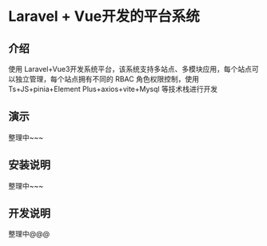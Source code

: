 # Laravel + Vue开发的平台系统

## 介绍

使用 Laravel+Vue3开发系统平台，该系统支持多站点、多模块应用，每个站点可以独立管理，每个站点拥有不同的 RBAC 角色权限控制，使用 Ts+JS+pinia+Element Plus+axios+vite+Mysql 等技术栈进行开发

## 演示

整理中~~~

## 安装说明

整理中~~~

## 开发说明

整理中@@@

